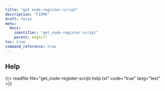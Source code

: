 ```yaml
---
title: "get node-register-script"
description: "FIXME"
draft: false
menu:
  docs:
    identifier: "get_node-register-script"
    parent: edgectl
toc: true
command_reference: true
---
```


## Help

{{< readfile file="get_node-register-script.help.txt" code="true" lang="text" >}}
